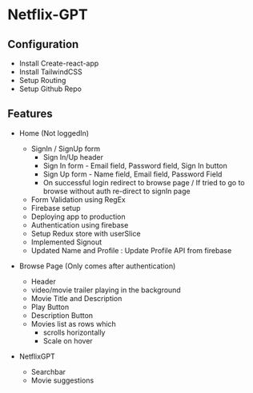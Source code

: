 # Netflix-GPT

## Configuration
- Install Create-react-app
- Install TailwindCSS
- Setup Routing
- Setup Github Repo

## Features
- Home (Not loggedIn)
    - SignIn / SignUp form
        - Sign In/Up header
        - Sign In form - Email field, Password field, Sign In button
        - Sign Up form - Name field, Email field, Password Field
        - On successful login redirect to browse page / If tried to go to browse without auth re-direct to signIn page
    - Form Validation using RegEx
    - Firebase setup
    - Deploying app to production
    - Authentication using firebase
    - Setup Redux store with userSlice
    - Implemented Signout
    - Updated Name and Profile : Update Profile API from firebase
    
- Browse Page (Only comes after authentication)
    - Header
    - video/movie trailer playing in the background
    - Movie Title and Description
    - Play Button
    - Description Button
    - Movies list as rows which 
        - scrolls horizontally
        - Scale on hover

- NetflixGPT
    - Searchbar
    - Movie suggestions
